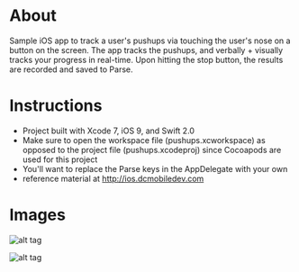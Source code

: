 # About

Sample iOS app to track a user's pushups via touching the user's nose on a button on the screen. The app tracks the pushups, and verbally + visually tracks your progress in real-time. Upon hitting the stop button, the results are recorded and saved to Parse.

# Instructions

* Project built with Xcode 7, iOS 9, and Swift 2.0
* Make sure to open the workspace file (pushups.xcworkspace) as opposed to the project file (pushups.xcodeproj) since Cocoapods are used for this project
* You'll want to replace the Parse keys in the AppDelegate with your own
* reference material at http://ios.dcmobiledev.com

# Images

![alt tag](http://imgur.com/LuSuGZM.jpg)

![alt tag](http://imgur.com/BRLsVk7.jpg)


